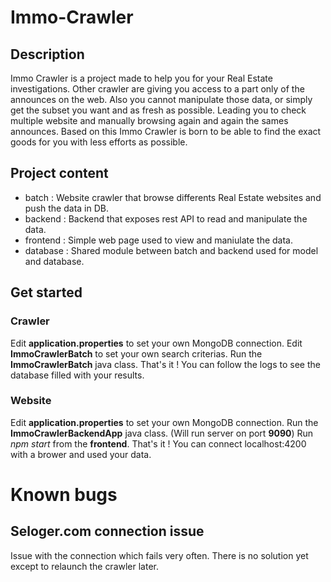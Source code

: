 # Immo-Crawler

## Description
Immo Crawler is a project made to help you for your Real Estate investigations.
Other crawler are giving you access to a part only of the announces on the web.
Also you cannot manipulate those data, or simply get the subset you want and as fresh as possible.
Leading you to check multiple website and manually browsing again and again the sames announces.
Based on this Immo Crawler is born to be able to find the exact goods for you with less efforts as possible.

## Project content
- batch : Website crawler that browse differents Real Estate websites and push the data in DB.
- backend : Backend that exposes rest API to read and manipulate the data.
- frontend : Simple web page used to view and maniulate the data.
- database : Shared module between batch and backend used for model and database.

## Get started

### Crawler
Edit **application.properties** to set your own MongoDB connection.
Edit **ImmoCrawlerBatch** to set your own search criterias.
Run the **ImmoCrawlerBatch** java class.
That's it ! You can follow the logs to see the database filled with your results.

### Website
Edit **application.properties** to set your own MongoDB connection.
Run the **ImmoCrawlerBackendApp** java class. (Will run server on port **9090**)
Run *npm start* from the **frontend**.
That's it ! You can connect localhost:4200 with a brower and used your data.

# Known bugs

## Seloger.com connection issue
Issue with the connection which fails very often.
There is no solution yet except to relaunch the crawler later.
